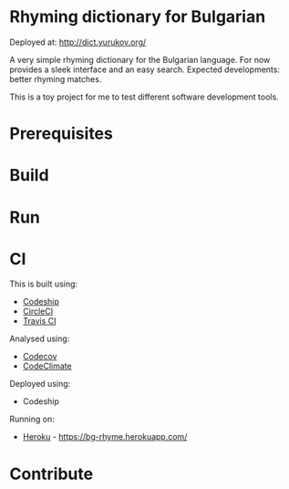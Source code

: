 # Rhyming dictionary for Bulgarian

Deployed at: http://dict.yurukov.org/

A very simple rhyming dictionary for the Bulgarian language. For now provides a sleek interface and an easy search. Expected developments: better rhyming matches.

This is a toy project for me to test different software development tools.

# Prerequisites

# Build

# Run

# CI

This is built using:

* [Codeship](http://codeship.com/)
* [CircleCI](https://circleci.com/)
* [Travis CI](https://travis-ci.org/)

Analysed using:

* [Codecov](https://codecov.io/)
* [CodeClimate](https://codeclimate.com/)

Deployed using:

* Codeship

Running on:

* [Heroku](https://www.heroku.com/) - https://bg-rhyme.herokuapp.com/

# Contribute
